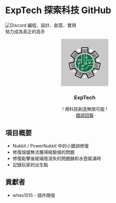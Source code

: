 # ExpTech 探索科技 GitHub
<img alt="Discord" src="https://img.shields.io/discord/926545182407688273">
編程、設計、創意、實用
<br>
努力成為真正的高手
<br />
<p align="center">
  <a href="https://github.com/ExpTech-tw/Example/">
    <img src="image/ExpTech.png" alt="ExpTech" width="150" height="150">
  </a>
  <h3 align="center">ExpTech</h3>
  <p align="center">
    ! 用科技創造無限可能 !
    <br />
    ·
    <a href="https://github.com/ExpTech-tw/Example/issues">錯誤回報</a>
    ·
  </p>
</p>

## 項目概要
* Nukkit / PowerNukkit 中的小錯誤修復
* 修復熔爐無法獲得經驗值的問題
* 修復點擊後玻璃瓶消失的問題鍋和水壺裝滿時
* 記錄玩家的出生點

## 貢獻者
* whes1015 - 插件開發
